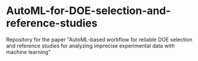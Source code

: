 # AutoML-for-DOE-selection-and-reference-studies
Repository for the paper "AutoML-based workflow for reliable DOE selection and reference studies for analyzing imprecise experimental data with machine learning"
